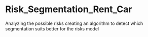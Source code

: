 # Risk_Segmentation_Rent_Car
Analyzing the possible risks creating an algorithm to detect which segmentation suits better for the risks model
